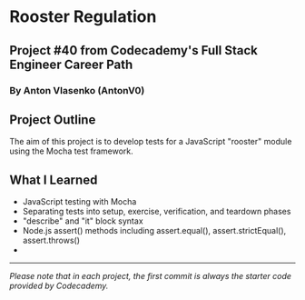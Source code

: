 # Rooster Regulation
## Project #40 from Codecademy's Full Stack Engineer Career Path
### By Anton Vlasenko (AntonV0)  
## Project Outline
The aim of this project is to develop tests for a JavaScript "rooster" module using the Mocha test framework.
## What I Learned
  - JavaScript testing with Mocha
  - Separating tests into setup, exercise, verification, and teardown phases
  - "describe" and "it" block syntax
  - Node.js assert() methods including assert.equal(), assert.strictEqual(), assert.throws()
  - 
***
*Please note that in each project, the first commit is always the starter code provided by Codecademy.*
